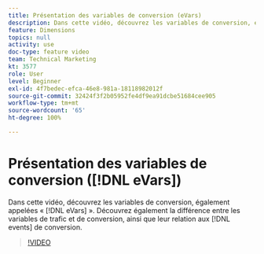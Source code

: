 ```yaml
---
title: Présentation des variables de conversion (eVars)
description: Dans cette vidéo, découvrez les variables de conversion, également appelées « eVars ». Découvrez également la différence entre les variables de trafic et de conversion, ainsi que leur relation aux événements de conversion.
feature: Dimensions
topics: null
activity: use
doc-type: feature video
team: Technical Marketing
kt: 3577
role: User
level: Beginner
exl-id: 4f7bedec-efca-46e8-981a-18118982012f
source-git-commit: 32424f3f2b05952fe4df9ea91dcbe51684cee905
workflow-type: tm+mt
source-wordcount: '65'
ht-degree: 100%

---
```


# Présentation des variables de conversion ([!DNL eVars])

Dans cette vidéo, découvrez les variables de conversion, également appelées « [!DNL eVars] ». Découvrez également la différence entre les variables de trafic et de conversion, ainsi que leur relation aux [!DNL events] de conversion.

>[!VIDEO](https://video.tv.adobe.com/v/28759/?quality=12)
